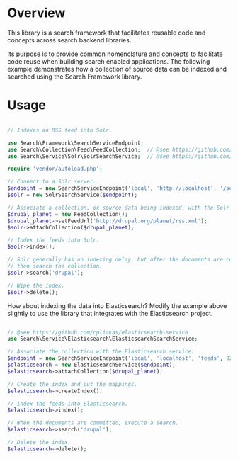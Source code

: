 Overview
========

This library is a search framework that facilitates reusable code and concepts
across search backend libraries.

Its purpose is to provide common nomenclature and concepts to facilitate code
reuse when building search enabled applications. The following example
demonstrates how a collection of source data can be indexed and searched using
the Search Framework library.

Usage
=====

```php

// Indexes an RSS feed into Solr.

use Search\Framework\SearchServiceEndpoint;
use Search\Collection\Feed\FeedCollection;  // @see https://github.com/cpliakas/feed-collection
use Search\Service\Solr\SolrSearchService;  // @see https://github.com/cpliakas/solr-search-service

require 'vendor/autoload.php';

// Connect to a Solr server.
$endpoint = new SearchServiceEndpoint('local', 'http://localhost', '/solr', 8983);
$solr = new SolrSearchService($endpoint);

// Associate a collection, or source data being indexed, with the Solr service.
$drupal_planet = new FeedCollection();
$drupal_planet->setFeedUrl('http://drupal.org/planet/rss.xml');
$solr->attachCollection($drupal_planet);

// Index the feeds into Solr.
$solr->index();

// Solr generally has an indexing delay, but after the documents are committed
// then search the collection.
$solr->search('drupal');

// Wipe the index.
$solr->delete();

```

How about indexing the data into Elasticsearch? Modify the example above
slightly to use the library that integrates with the Elasticsearch project.

```php

// @see https://github.com/cpliakas/elasticsearch-service
use Search\Service\Elasticsearch\ElasticsearchSearchService;

// Associate the collection with the Elasticsearch service.
$endpoint = new SearchServiceEndpoint('local', 'localhost', 'feeds', 9200);
$elasticsearch = new ElasticsearchService($endpoint);
$elasticsearch->attachCollection($drupal_planet);

// Create the index and put the mappings.
$elasticsearch->createIndex();

// Index the feeds into Elasticsearch.
$elasticsearch->index();

// When the documents are committed, execute a search.
$elasticsearch->search('drupal');

// Delete the index.
$elasticsearch->delete();
```
